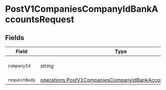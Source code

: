 # PostV1CompaniesCompanyIdBankAccountsRequest


## Fields

| Field                                                                                                                                           | Type                                                                                                                                            | Required                                                                                                                                        | Description                                                                                                                                     |
| ----------------------------------------------------------------------------------------------------------------------------------------------- | ----------------------------------------------------------------------------------------------------------------------------------------------- | ----------------------------------------------------------------------------------------------------------------------------------------------- | ----------------------------------------------------------------------------------------------------------------------------------------------- |
| `companyId`                                                                                                                                     | *string*                                                                                                                                        | :heavy_check_mark:                                                                                                                              | The UUID of the company                                                                                                                         |
| `requestBody`                                                                                                                                   | [operations.PostV1CompaniesCompanyIdBankAccountsRequestBody](../../../sdk/models/operations/postv1companiescompanyidbankaccountsrequestbody.md) | :heavy_minus_sign:                                                                                                                              | N/A                                                                                                                                             |
